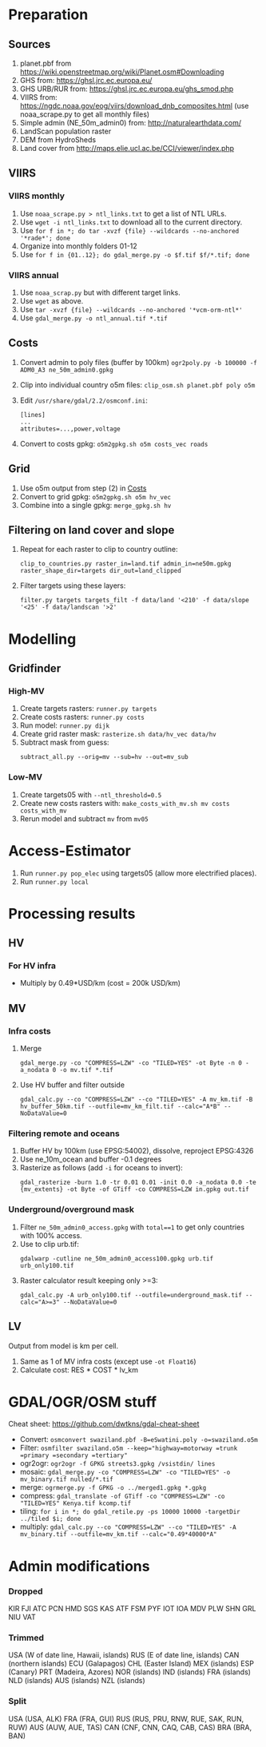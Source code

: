 # Preparation
## Sources
1. planet.pbf from https://wiki.openstreetmap.org/wiki/Planet.osm#Downloading
2. GHS from: https://ghsl.jrc.ec.europa.eu/
3. GHS URB/RUR from: https://ghsl.jrc.ec.europa.eu/ghs_smod.php
4. VIIRS from: https://ngdc.noaa.gov/eog/viirs/download_dnb_composites.html (use noaa_scrape.py to get all monthly files)
5. Simple admin (NE_50m_admin0) from: http://naturalearthdata.com/
6. LandScan population raster
7. DEM from HydroSheds
8. Land cover from http://maps.elie.ucl.ac.be/CCI/viewer/index.php

## VIIRS
### VIIRS monthly
1. Use `noaa_scrape.py > ntl_links.txt` to get a list of NTL URLs.
2. Use `wget -i ntl_links.txt` to download all to the current directory.
3. Use `for f in *; do tar -xvzf {file} --wildcards --no-anchored '*rade*'; done`
4. Organize into monthly folders 01-12
5. Use `for f in {01..12}; do gdal_merge.py -o $f.tif $f/*.tif; done`

### VIIRS annual
1. Use `noaa_scrap.py` but with different target links.
2. Use `wget` as above.
3. Use `tar -xvzf {file} --wildcards --no-anchored '*vcm-orm-ntl*'`
4. Use `gdal_merge.py -o ntl_annual.tif *.tif`

## Costs
1. Convert admin to poly files (buffer by 100km) `ogr2poly.py -b 100000 -f ADM0_A3 ne_50m_admin0.gpkg`
2. Clip into individual country o5m files: `clip_osm.sh planet.pbf poly o5m`

3. Edit `/usr/share/gdal/2.2/osmconf.ini`:
    ```
    [lines]
    ...
    attributes=...,power,voltage
    ```

3. Convert to costs gpkg: `o5m2gpkg.sh o5m costs_vec roads`

## Grid
1. Use o5m output from step (2) in [Costs](Costs)
2. Convert to grid gpkg: `o5m2gpkg.sh o5m hv_vec`
3. Combine into a single gpkg: `merge_gpkg.sh hv`

## Filtering on land cover and slope
1. Repeat for each raster to clip to country outline:
    ```
    clip_to_countries.py raster_in=land.tif admin_in=ne50m.gpkg raster_shape_dir=targets dir_out=land_clipped
    ```
2. Filter targets using these layers:
    ```
    filter.py targets targets_filt -f data/land '<210' -f data/slope '<25' -f data/landscan '>2'
    ```

# Modelling
## Gridfinder
### High-MV
1. Create targets rasters: `runner.py targets`
2. Create costs rasters: `runner.py costs`
3. Run model: `runner.py dijk`
4. Create grid raster mask: `rasterize.sh data/hv_vec data/hv`
5. Subtract mask from guess:
    ```
    subtract_all.py --orig=mv --sub=hv --out=mv_sub
    ```

### Low-MV
1. Create targets05 with `--ntl_threshold=0.5`
2. Create new costs rasters with: `make_costs_with_mv.sh mv costs costs_with_mv`
3. Rerun model and subtract `mv` from `mv05`

# Access-Estimator
1. Run `runner.py pop_elec` using targets05 (allow more electrified places).
2. Run `runner.py local`

# Processing results
## HV
### For HV infra
- Multiply by 0.49*USD/km (cost = 200k USD/km)

## MV
### Infra costs
1. Merge
    ```
    gdal_merge.py -co "COMPRESS=LZW" -co "TILED=YES" -ot Byte -n 0 -a_nodata 0 -o mv.tif *.tif
    ```

2. Use HV buffer and filter outside
    ```
    gdal_calc.py --co "COMPRESS=LZW" --co "TILED=YES" -A mv_km.tif -B hv_buffer_50km.tif --outfile=mv_km_filt.tif --calc="A*B" --NoDataValue=0
    ```

### Filtering remote and oceans
1. Buffer HV by 100km (use EPSG:54002), dissolve, reproject EPSG:4326
2. Use ne_10m_ocean and buffer -0.1 degrees
3. Rasterize as follows (add `-i` for oceans to invert):
    ```
    gdal_rasterize -burn 1.0 -tr 0.01 0.01 -init 0.0 -a_nodata 0.0 -te {mv_extents} -ot Byte -of GTiff -co COMPRESS=LZW in.gpkg out.tif
    ```

### Underground/overground mask
1. Filter `ne_50m_admin0_access.gpkg` with `total==1` to get only countries with 100% access.
2. Use to clip urb.tif:
    ```
    gdalwarp -cutline ne_50m_admin0_access100.gpkg urb.tif urb_only100.tif
    ```
3. Raster calculator result keeping only >=3:
    ```
    gdal_calc.py -A urb_only100.tif --outfile=underground_mask.tif --calc="A>=3" --NoDataValue=0
    ```

## LV
Output from model is km per cell.
1. Same as 1 of MV infra costs (except use `-ot Float16`)
2. Calculate cost: RES * COST * lv_km

# GDAL/OGR/OSM stuff
Cheat sheet: https://github.com/dwtkns/gdal-cheat-sheet

- Convert: `osmconvert swaziland.pbf -B=eSwatini.poly -o=swaziland.o5m`
- Filter: `osmfilter swaziland.o5m --keep="highway=motorway =trunk =primary =secondary =tertiary"`
- ogr2ogr: `ogr2ogr -f GPKG streets3.gpkg /vsistdin/ lines`
- mosaic: `gdal_merge.py -co "COMPRESS=LZW" -co "TILED=YES" -o mv_binary.tif nulled/*.tif`
- merge: `ogrmerge.py -f GPKG -o ../merged1.gpkg *.gpkg`
- compress: `gdal_translate -of GTiff -co "COMPRESS=LZW" -co "TILED=YES" Kenya.tif kcomp.tif`
- tiling: `for i in *; do gdal_retile.py -ps 10000 10000 -targetDir ../tiled $i; done`
- multiply: `gdal_calc.py --co "COMPRESS=LZW" --co "TILED=YES" -A mv_binary.tif --outfile=mv_km.tif --calc="0.49*40000*A"`

# Admin modifications
### Dropped
KIR FJI ATC PCN HMD SGS KAS ATF FSM PYF IOT IOA MDV PLW SHN GRL NIU VAT

### Trimmed
USA (W of date line, Hawaii, islands)
RUS (E of date line, islands)
CAN (northern islands)
ECU (Galapagos)
CHL (Easter Island)
MEX (islands)
ESP (Canary)
PRT (Madeira, Azores)
NOR (islands)
IND (islands)
FRA (islands)
NLD (islands)
AUS (islands)
NZL (islands)

### Split
USA (USA, ALK)
FRA (FRA, GUI)
RUS (RUS, PRU, RNW, RUE, SAK, RUN, RUW)
AUS (AUW, AUE, TAS)
CAN (CNF, CNN, CAQ, CAB, CAS)
BRA (BRA, BAN)

